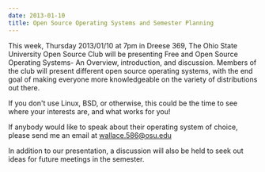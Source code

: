 ```yaml
---
date: 2013-01-10
title: Open Source Operating Systems and Semester Planning
---
```

This week, Thursday 2013/01/10 at 7pm in Dreese 369, The Ohio State University Open Source Club will be presenting Free and Open Source Operating Systems- An Overview, introduction, and discussion. Members of the club will present different open source operating systems, with the end goal of making everyone more knowledgeable on the variety of distributions out there.

If you don't use Linux, BSD, or otherwise, this could be the time to see where your interests are, and what works for you!

If anybody would like to speak about their operating system of choice, please send me an email at wallace.586@osu.edu

In addition to our presentation, a discussion will also be held to seek out ideas for future meetings in the semester.

